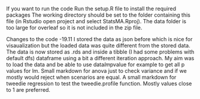 If you want to run the code
Run the setup.R file to install the required packages
The working directory should be set to the folder containing this file
(in Rstudio open project and select StatsMA.Rproj).
The data folder is too large for overleaf so it is not included in the zip file.


Changes to the code -19.11
I stored the data as json before which is nice for visaualization but the loaded data
was quite different from the stored data. 
The data is now stored as .rds and inside a tibble (I had some problems with default dfs) dataframe using a bit a different iteration approach. 
My aim was to load the data and be able to use data$lm$pvalue for example to get all p values for lm.
Small markdown for anova just to check variance and if we mostly would reject when scenarios are equal.
A small markdown for tweedie regression to test the tweedie.profile function. Mostly values close to 1 are preferred.


